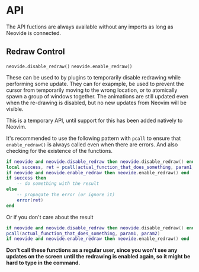 # API

The API fuctions are always available without any imports as long as Neovide is connected.

## Redraw Control

`neovide.disable_redraw()`
`neovide.enable_redraw()`

These can be used to by plugins to temporarily disable redrawing while performing some update. They
can for exapmple, be used to prevent the cursor from temporarily moving to the wrong location, or to
atomically spawn a group of windows together. The animations are still updated even when the
re-drawing is disabled, but no new updates from Neovim will be visible.

This is a temporary API, until support for this has been added natively to Neovim.

It's recommended to use the following pattern with `pcall` to ensure that `enable_redraw()` is
always called even when there are errors. And also checking for the existence of the functions.

```lua
if neovide and neovide.disable_redraw then neovide.disable_redraw() end
local success, ret = pcall(actual_function_that_does_something, param1, param2)
if neovide and neovide.enable_redraw then neovide.enable_redraw() end
if success then
    -- do something with the result
else
    -- propagate the error (or ignore it)
    error(ret)
end
```

Or if you don't care about the result

```lua
if neovide and neovide.disable_redraw then neovide.disable_redraw() end
pcall(actual_function_that_does_something, param1, param2)
if neovide and neovide.enable_redraw then neovide.enable_redraw() end
```

**Don't call these functions as a regular user, since you won't see any updates on the screen until
the redrawing is enabled again, so it might be hard to type in the command.**
